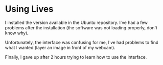 # Using Lives
I installed the version available in the Ubuntu repository. I've had a few problems after the installation (the software was not loading properly, don't know why).

Unfortunately, the interface was confusing for me, I've had problems to find what I wanted (layer an image in front of my webcam).

Finally, I gave up after 2 hours trying to learn how to use the interface.
